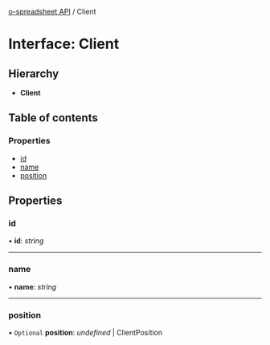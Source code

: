 [o-spreadsheet API](../README.md) / Client

# Interface: Client

## Hierarchy

* **Client**

## Table of contents

### Properties

- [id](client.md#id)
- [name](client.md#name)
- [position](client.md#position)

## Properties

### id

• **id**: *string*

___

### name

• **name**: *string*

___

### position

• `Optional` **position**: *undefined* \| ClientPosition
